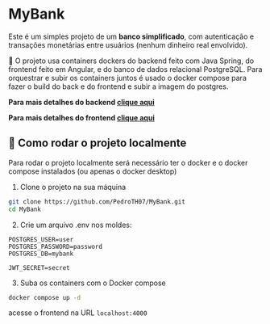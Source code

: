 # MyBank

Este é um simples projeto de um **banco simplificado**, com autenticação e transações monetárias entre usuários (nenhum dinheiro real envolvido).

🐳 O projeto usa containers dockers do backend feito com Java Spring, do frontend feito em Angular, e do banco de dados relacional PostgreSQL. Para orquestrar e subir os containers juntos é usado o docker compose para fazer o build do back e do frontend e subir a imagem do postgres.

**Para mais detalhes do backend [clique aqui](./Backend/MyBank/README.md)**

**Para mais detalhes do frontend [clique aqui](./Frontend/MyBank/README.md)**

## 🚀 Como rodar o projeto localmente

Para rodar o projeto localmente será necessário ter o docker e o docker compose instalados (ou apenas o docker desktop)

1. Clone o projeto na sua máquina
```bash
git clone https://github.com/PedroTH07/MyBank.git
cd MyBank
```

2. Crie um arquivo .env nos moldes:
```env
POSTGRES_USER=user
POSTGRES_PASSWORD=password
POSTGRES_DB=mybank

JWT_SECRET=secret
```

3. Suba os containers com o Docker compose
```bash
docker compose up -d
```

acesse o frontend na URL `localhost:4000`